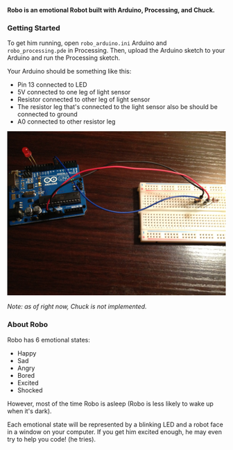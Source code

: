 **Robo is an emotional Robot built with Arduino, Processing, and Chuck.**

### Getting Started

To get him running, open `robo_arduino.ini` Arduino and `robo_processing.pde` in Processing. Then, upload the Arduino sketch to your Arduino and run the Processing sketch.

Your Arduino should be something like this:

- Pin 13 connected to LED
- 5V connected to one leg of light sensor
- Resistor connected to other leg of light sensor
- The resistor leg that's connected to the light sensor also be should be connected to ground
- A0 connected to other resistor leg 

![Bad Schematic](schematic.jpg)

_Note: as of right now, Chuck is not implemented._


### About Robo

Robo has 6 emotional states:

- Happy
- Sad
- Angry
- Bored
- Excited
- Shocked

However, most of the time Robo is asleep (Robo is less likely to wake up when it's dark).

Each emotional state will be represented by a blinking LED and a robot face in a window on your computer. If you get him excited enough, he may even try to help you code! (he tries).
